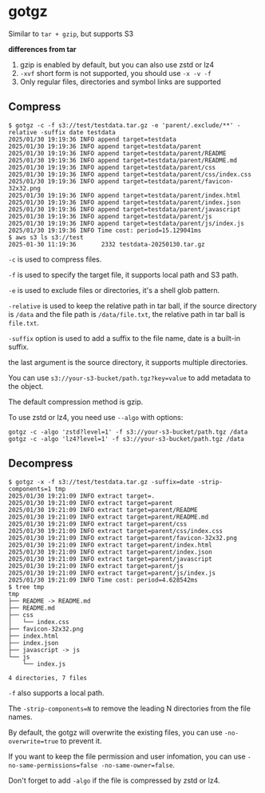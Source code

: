 # gotgz

Similar to `tar + gzip`, but supports S3

**differences from tar**

1. gzip is enabled by default, but you can also use zstd or lz4
2. `-xvf` short form is not supported, you should use `-x -v -f`
3. Only regular files, directories and symbol links are supported

## Compress

```console
$ gotgz -c -f s3://test/testdata.tar.gz -e 'parent/.exclude/**' -relative -suffix date testdata
2025/01/30 19:19:36 INFO append target=testdata
2025/01/30 19:19:36 INFO append target=testdata/parent
2025/01/30 19:19:36 INFO append target=testdata/parent/README
2025/01/30 19:19:36 INFO append target=testdata/parent/README.md
2025/01/30 19:19:36 INFO append target=testdata/parent/css
2025/01/30 19:19:36 INFO append target=testdata/parent/css/index.css
2025/01/30 19:19:36 INFO append target=testdata/parent/favicon-32x32.png
2025/01/30 19:19:36 INFO append target=testdata/parent/index.html
2025/01/30 19:19:36 INFO append target=testdata/parent/index.json
2025/01/30 19:19:36 INFO append target=testdata/parent/javascript
2025/01/30 19:19:36 INFO append target=testdata/parent/js
2025/01/30 19:19:36 INFO append target=testdata/parent/js/index.js
2025/01/30 19:19:36 INFO Time cost: period=15.129041ms
$ aws s3 ls s3://test
2025-01-30 11:19:36       2332 testdata-20250130.tar.gz
```

`-c` is used to compress files.

`-f` is used to specify the target file, it supports local path and S3 path.

`-e` is used to exclude files or directories, it's a shell glob pattern.

`-relative` is used to keep the relative path in tar ball, if the source directory is `/data` and the file path is `/data/file.txt`, the relative path in tar ball is `file.txt`.

`-suffix` option is used to add a suffix to the file name, date is a built-in suffix.

the last argument is the source directory, it supports multiple directories.

You can use `s3://your-s3-bucket/path.tgz?key=value` to add metadata to the object.

The default compression method is gzip.

To use zstd or lz4, you need use `--algo` with options:

```
gotgz -c -algo 'zstd?level=1' -f s3://your-s3-bucket/path.tgz /data
gotgz -c -algo 'lz4?level=1' -f s3://your-s3-bucket/path.tgz /data
```

## Decompress

```console
$ gotgz -x -f s3://test/testdata.tar.gz -suffix=date -strip-components=1 tmp
2025/01/30 19:21:09 INFO extract target=.
2025/01/30 19:21:09 INFO extract target=parent
2025/01/30 19:21:09 INFO extract target=parent/README
2025/01/30 19:21:09 INFO extract target=parent/README.md
2025/01/30 19:21:09 INFO extract target=parent/css
2025/01/30 19:21:09 INFO extract target=parent/css/index.css
2025/01/30 19:21:09 INFO extract target=parent/favicon-32x32.png
2025/01/30 19:21:09 INFO extract target=parent/index.html
2025/01/30 19:21:09 INFO extract target=parent/index.json
2025/01/30 19:21:09 INFO extract target=parent/javascript
2025/01/30 19:21:09 INFO extract target=parent/js
2025/01/30 19:21:09 INFO extract target=parent/js/index.js
2025/01/30 19:21:09 INFO Time cost: period=4.628542ms
$ tree tmp
tmp
├── README -> README.md
├── README.md
├── css
│   └── index.css
├── favicon-32x32.png
├── index.html
├── index.json
├── javascript -> js
└── js
    └── index.js

4 directories, 7 files
```

`-f` also supports a local path.

The `-strip-components=N` to remove the leading N directories from the file names.

By default, the gotgz will overwrite the existing files, you can use `-no-overwrite=true` to prevent it.

If you want to keep the file permission and user infomation, you can use `-no-same-permissions=false -no-same-owner=false`.

Don't forget to add `-algo` if the file is compressed by zstd or lz4.

